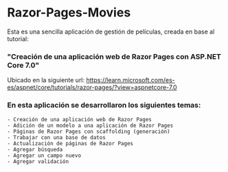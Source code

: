 # Razor-Pages-Movies

Esta es una sencilla aplicación de gestión de películas, creada en base al tutorial: 
### "Creación de una aplicación web de Razor Pages con ASP.NET Core 7.0" 

Ubicado en la siguiente url: 
https://learn.microsoft.com/es-es/aspnet/core/tutorials/razor-pages/?view=aspnetcore-7.0

### En esta aplicación se desarrollaron los siguientes temas:

    - Creación de una aplicación web de Razor Pages
    - Adición de un modelo a una aplicación de Razor Pages
    - Páginas de Razor Pages con scaffolding (generación)
    - Trabajar con una base de datos
    - Actualización de páginas de Razor Pages
    - Agregar búsqueda
    - Agregar un campo nuevo
    - Agregar validación
